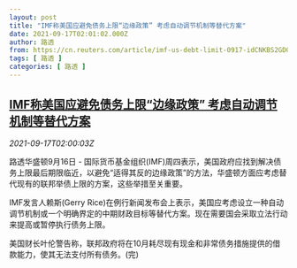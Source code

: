 ```yaml
---
layout: post
title: "IMF称美国应避免债务上限“边缘政策” 考虑自动调节机制等替代方案"
date: 2021-09-17T02:01:02.000Z
author: 路透
from: https://cn.reuters.com/article/imf-us-debt-limit-0917-idCNKBS2GD04B
tags: [ 路透 ]
categories: [ 路透 ]
---
```

<!--1631844062000-->
[IMF称美国应避免债务上限“边缘政策” 考虑自动调节机制等替代方案](https://cn.reuters.com/article/imf-us-debt-limit-0917-idCNKBS2GD04B)
------

<div>
<div><i>2021-09-17T02:00:03Z</i></div><p>路透华盛顿9月16日 - 国际货币基金组织(IMF)周四表示，美国政府应找到解决债务上限最后期限临近，以避免“适得其反的边缘政策”的方法，华盛顿方面应考虑替代现有的联邦举债上限的方案，这些举措至关重要。 　</p><p>IMF发言人赖斯(Gerry Rice)在例行新闻发布会上表示，美国应考虑设立一种自动调节机制或一个明确界定的中期财政目标等替代方案。现在需要国会采取立法行动来提高或暂停执行债务上限。 　</p><p>美国财长叶伦警告称，联邦政府将在10月耗尽现有现金和非常债务措施提供的借款能力，使其无法支付所有债务。(完)</p>
</div>

